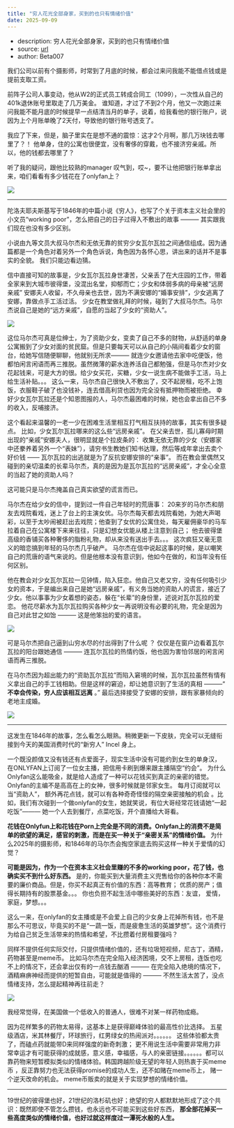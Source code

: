 ```yaml
---
title: "穷人花光全部身家，买到的也只有情绪价值"
date: 2025-09-09
---
```


- description: 穷人花光全部身家，买到的也只有情绪价值
- source: [url](https://book.douban.com/review/17054275/)
- author: Beta007

我们公司以前有个摄影师，时常到了月底的时候，都会过来问我能不能借点钱或是提前支取工资。

前阵子公司人事变动，他从W2的正式员工转成合同工（1099），一次性从自己的401k退休账号里取走了几万美金。 谁知道，才过了不到2个月，他又一次跑过来问我能不能月底的时候提早一点结清当月的单子，说着，给我看他的银行账户，说因为上个月账单晚了2天付，导致他的银行账号透支了。

我应了下来，但是，脑子里实在是想不通的震惊：这才2个月啊，那几万块钱去哪里了？！ 他单身，住的公寓也很便宜，没有奢侈的穿戴，也不接济穷亲戚。所以，他的钱都去哪里了？

听了我的疑问，跟他比较熟的manager 叹气到，哎~，要不让他把银行账单拿出来，咱们看看有多少钱花在了onlyfan上？

![](https://img2.doubanio.com/view/thing_review/l/public/p12674581.jpg)

---

陀洛夫耶夫斯基写于1846年的中篇小说《穷人》，也写了个关于资本主义社会里的小文员“working poor”，怎么把自己的日子过得入不敷出的故事 ——— 其实跟我们现在也没有多少区别。

小说由九等文员大叔马尔杰和无依无靠的贫穷少女瓦尔瓦拉之间通信组成。因为通篇都是一个角色对着另外一个角色诉说，角色因为各怀心思，讲出来的话并不是事实的全貌。 我们只能边看边猜。

信中直接可知的故事是，少女瓦尔瓦拉身世凄苦，父亲丢了在大庄园的工作，带着全家来到大城市彼得堡，没混出名堂，抑郁而亡；少女和体弱多病的母亲被“远房亲戚” 安娜夫人收留，不久母亲也去世，因为不满安娜的“婚事安排”，少女逃离了安娜，靠做点手工活过活。 少女在教堂做礼拜的时候，碰到了大叔马尔杰。马尔杰说自己是她的“远方亲戚”，自愿的当起了少女的“资助人”。

![](https://img3.doubanio.com/view/thing_review/l/public/p12674567.jpg)

这位马尔杰可真是位绅士，为了资助少女，变卖了自己不多的财物，从舒适的单身公寓搬到了少女对面的贫民窟。但是只要每天可以从自己的小隔间看着少女的窗台，给她写信随便聊聊，他就别无所求——— 就连少女邀请他去家中吃便饭，他都怕闲言闲语而再三推脱。虽然微薄的薪水连养活自己都勉强，但是马尔杰对少女花起钱来，可是大方的很。给少女买花，买糖，少女一说生病不能做手工活，马上给生活补贴。。。 这么一来，马尔杰自己很快入不敷出了，交不起房租，吃不上饱饭，衣服鞋子破了也没钱补，连去借高利贷也因为完全没有抵押物而被拒绝。 幸好少女瓦尔瓦拉还是个知恩图报的人，马尔杰最困难的时候，她也会拿出自己不多的收入，反哺接济。

这个看起来温馨的一老一少在困难生活里相互打气相互扶持的故事，其实有很多疑点。 比如，少女瓦尔瓦拉哪来的这么些“远房亲戚”。 在父亲去世，孤儿寡母时期出现的“亲戚”安娜夫人，很明显就是个拉皮条的： 收集无依无靠的少女（安娜家中还豢养着另外一个“表妹”），请穷书生教她们知书达理，然后等成年拿出去卖个好价钱 —— 瓦尔瓦拉的出逃就是为了反抗安娜安排的“亲事”。 而在教会里偶然又碰到的亲切温柔的长辈马尔杰，真的是因为是瓦尔瓦拉的“远房亲戚”，才全心全意的当起了她的资助人吗？

这可能只是马尔杰掩盖自己真实欲望的谎言而已。

马尔杰在给少女的信中，提到过一件自己年轻时的荒唐事： 20来岁的马尔杰和朋友去戏院看戏，迷上了台上的主演女优。马尔杰每天都去戏院看她，为她大声喝彩，以至于太吵闹被赶出去戏院；他查到了女优的公寓住处，每天雇佣豪华的马车拉着自己在公寓楼下来来往往，只是幻想女优能从楼上注意到自己； 他去彼得堡高级的香铺买各种奢侈的脂粉礼物，却从来没有送出手去。。。 这次疯狂又毫无意义的暗恋搞到年轻的马尔杰几乎破产。 马尔杰在信中说起这事的时候，是以嘲笑自己的荒唐的语气来说的。但是他根本没有意识到，他如今在做的，和当年没有任何区别。

他在教会对少女瓦尔瓦拉一见钟情，陷入狂恋。他自己又老又穷，没有任何吸引少女的资本，于是编出来自己是她“远房亲戚”，有义务当她的资助人的谎言，接近了少女。他以事事为少女着想的姿态，躲在“长辈”的身份里，述说对瓦尔瓦拉的爱恋。 他花尽薪水为瓦尔瓦拉购买各种少女一再说明没有必要的礼物，完全是因为自己对此甘之如饴 ——— 这是他笨拙的爱的语言。

![](https://img1.doubanio.com/view/thing_review/l/public/p12674570.jpg)

可是马尔杰把自己逼到山穷水尽的付出得到了什么呢 ？ 仅仅是在窗户边看着瓦尔瓦拉的阳台跟她通信 ——— 连瓦尔瓦拉的热情约饭，他也因为害怕邻居的闲言闲语而再三推脱。

在马尔杰因为超出能力的“资助瓦尔瓦拉”而陷入窘境的时候，瓦尔瓦拉虽然有情有义拿出自己的手工钱相助。但是这样的窘迫，却让她意识到了生活的真相 ———“ **不幸会传染，穷人应该相互远离** 。” 最后选择接受了安娜的安排，跟有家暴倾向的老地主成婚。

![](https://img3.doubanio.com/view/thing_review/l/public/p12674573.jpg)

---

这发生在1846年的故事，怎么看怎么眼熟。稍微更新一下皮肤，完全可以无缝衔接到今天的美国消费时代的“新穷人” Incel 身上。

一个既没颜值又没有钱还有点爱面子，现实生活中没有可能约到女生的单身汉， 在ONLYFAN上订阅了一位女主播，把信用卡刷到爆来跟主播隔空“约会”。 为什么Onlyfan这么能吸金，就是给人造成了一种可以花钱买到真正的亲密的错觉。 Onlyfan的主编不是高高在上的女神，很多时候就是邻家女生。 每月订阅就可以当“资助人”， 额外再花点钱，就可以有各种奇奇怪怪的隔空亲密接触的机会 。比如，我们有次碰到一个做onlyfan的女生，她就笑说，有位大哥经常花钱请她“一起吃饭”——— 她一个人去到餐厅，点菜吃饭，开个直播给大哥看。

**花钱在Onlyfun上和花钱在Porn上完全是不同的消费。Onlyfan上的消费不是简单的欲望的满足，感官的刺激，而是在买一种关于“亲密关系”的情绪价值。** 为什么2025年的摄影师，和1846年的马尔杰会掏空家底去购买这样一种关于爱情的幻觉？

**可能是因为，作为一个在资本主义社会里赚的不多的working poor，花了钱，也确实买不到什么好东西。** 是的，你能买到大量消费主义兜售给你的各种你本不需要的廉价商品。但是，你买不起真正有价值的东西：高等教育； 优质的房产；值得长期持有的股票基金。。。 你也负担不起生活中哪些美好的东西：友谊， 爱情，家庭，梦想。。。

这么一来，在onlyfan的女主播或是不会爱上自己的少女身上花掉所有钱，也不是那么不可思议，毕竟买的不是“一蔬一饭，而是疲惫生活的英雄梦想”。这个消费行为给自己贫乏生活带来的热情和希望，不比攒着付房租要强吗？

同样不提供任何实际交付，只提供情绪价值的，还有垃圾短视频，尼古丁，酒精，药物甚至是meme币。 比如马尔杰在完全陷入经济困境，交不上房租，连饭也吃不上的情况下，还会拿出仅有的一点钱去酗酒 ——— 在完全陷入绝境的情况下，酒精麻痹神经而提供的短暂自由，可能就是值得的 ——— 不然生活太苦了，没点情绪支持，怎么提起精神再往前走？

![](https://img9.doubanio.com/view/thing_review/l/public/p12674574.jpg)

我经常觉得，在美国做一个低收入的普通人，很难不对某一样药物成瘾。

因为花样繁多的药物太易得，这基本上是获得巅峰体验的最高性价比选择。 五星级酒店，米其林餐厅，环球旅行，红男绿女的热闹派对。。。。。。 这些体验都太贵了，而磕点药就能带D来同样强度的新奇刺激； 更不用说生活中需要非常用力非常幸运才有可能获得的成就感，意义感，幸福感，与人的亲密链接。。。。。。都可以靠药物来短暂模拟类似的情绪体验。韩国跨越阶级无望的年轻人则热衷于买meme币 ，反正靠努力也无法获得promise的成功人生，还不如赌在meme币上， 赌一个逆天改命的机会。 meme币贩卖的就是关于实现梦想的情绪价值。

---

19世纪的彼得堡也好，21世纪的洛杉矶也好；绝望的穷人都默默地形成了这个共识：既然即使不管怎么攒钱，也永远也不可能买到这些好东西， **那全部花掉买一些高度类似的情绪价值，也好过就这样度过一潭死水般的人生。**